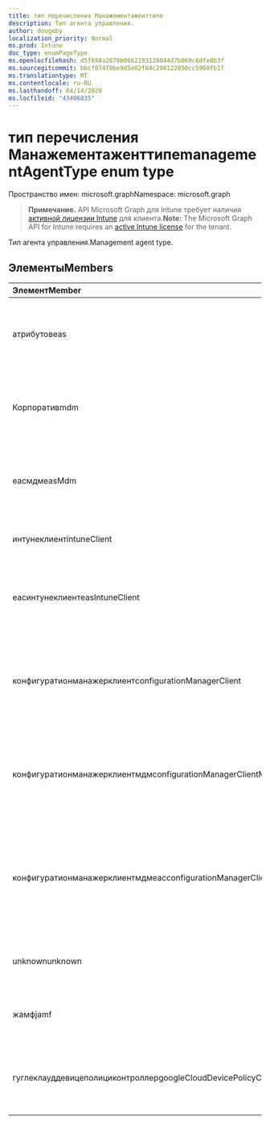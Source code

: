 ```yaml
---
title: тип перечисления Манажементаженттипе
description: Тип агента управления.
author: dougeby
localization_priority: Normal
ms.prod: Intune
doc_type: enumPageType
ms.openlocfilehash: d5f698a2878b0662193128044d7b069c8dfe8b3f
ms.sourcegitcommit: bbcf074f0be9d5e02f84c290122850cc5968fb1f
ms.translationtype: MT
ms.contentlocale: ru-RU
ms.lasthandoff: 04/14/2020
ms.locfileid: "43406835"
---
```

# <a name="managementagenttype-enum-type"></a><span data-ttu-id="07f62-103">тип перечисления Манажементаженттипе</span><span class="sxs-lookup"><span data-stu-id="07f62-103">managementAgentType enum type</span></span>

<span data-ttu-id="07f62-104">Пространство имен: microsoft.graph</span><span class="sxs-lookup"><span data-stu-id="07f62-104">Namespace: microsoft.graph</span></span>

> <span data-ttu-id="07f62-105">**Примечание.** API Microsoft Graph для Intune требует наличия [активной лицензии Intune](https://go.microsoft.com/fwlink/?linkid=839381) для клиента.</span><span class="sxs-lookup"><span data-stu-id="07f62-105">**Note:** The Microsoft Graph API for Intune requires an [active Intune license](https://go.microsoft.com/fwlink/?linkid=839381) for the tenant.</span></span>

<span data-ttu-id="07f62-106">Тип агента управления.</span><span class="sxs-lookup"><span data-stu-id="07f62-106">Management agent type.</span></span>

## <a name="members"></a><span data-ttu-id="07f62-107">Элементы</span><span class="sxs-lookup"><span data-stu-id="07f62-107">Members</span></span>
|<span data-ttu-id="07f62-108">Элемент</span><span class="sxs-lookup"><span data-stu-id="07f62-108">Member</span></span>|<span data-ttu-id="07f62-109">Значение</span><span class="sxs-lookup"><span data-stu-id="07f62-109">Value</span></span>|<span data-ttu-id="07f62-110">Описание</span><span class="sxs-lookup"><span data-stu-id="07f62-110">Description</span></span>|
|:---|:---|:---|
|<span data-ttu-id="07f62-111">атрибутов</span><span class="sxs-lookup"><span data-stu-id="07f62-111">eas</span></span>|<span data-ttu-id="07f62-112">1,1</span><span class="sxs-lookup"><span data-stu-id="07f62-112">1</span></span>|<span data-ttu-id="07f62-113">Управление устройством осуществляется с помощью Exchange Server.</span><span class="sxs-lookup"><span data-stu-id="07f62-113">The device is managed by Exchange server.</span></span>|
|<span data-ttu-id="07f62-114">Корпоратив</span><span class="sxs-lookup"><span data-stu-id="07f62-114">mdm</span></span>|<span data-ttu-id="07f62-115">2</span><span class="sxs-lookup"><span data-stu-id="07f62-115">2</span></span>|<span data-ttu-id="07f62-116">Управление устройством осуществляется с помощью Intune MDM.</span><span class="sxs-lookup"><span data-stu-id="07f62-116">The device is managed by Intune MDM.</span></span>|
|<span data-ttu-id="07f62-117">еасмдм</span><span class="sxs-lookup"><span data-stu-id="07f62-117">easMdm</span></span>|<span data-ttu-id="07f62-118">4</span><span class="sxs-lookup"><span data-stu-id="07f62-118">3</span></span>|<span data-ttu-id="07f62-119">Устройство управляется как в Exchange Server, так и в Intune MDM.</span><span class="sxs-lookup"><span data-stu-id="07f62-119">The device is managed by both Exchange server and Intune MDM.</span></span>|
|<span data-ttu-id="07f62-120">интунеклиент</span><span class="sxs-lookup"><span data-stu-id="07f62-120">intuneClient</span></span>|<span data-ttu-id="07f62-121">4 </span><span class="sxs-lookup"><span data-stu-id="07f62-121">4</span></span>|<span data-ttu-id="07f62-122">Управление клиентом Intune.</span><span class="sxs-lookup"><span data-stu-id="07f62-122">Intune client managed.</span></span>|
|<span data-ttu-id="07f62-123">еасинтунеклиент</span><span class="sxs-lookup"><span data-stu-id="07f62-123">easIntuneClient</span></span>|<span data-ttu-id="07f62-124">5 </span><span class="sxs-lookup"><span data-stu-id="07f62-124">5</span></span>|<span data-ttu-id="07f62-125">Устройство — это EAS и двойное управление клиентом Intune.</span><span class="sxs-lookup"><span data-stu-id="07f62-125">The device is EAS and Intune client dual managed.</span></span>|
|<span data-ttu-id="07f62-126">конфигуратионманажерклиент</span><span class="sxs-lookup"><span data-stu-id="07f62-126">configurationManagerClient</span></span>|<span data-ttu-id="07f62-127">8 </span><span class="sxs-lookup"><span data-stu-id="07f62-127">8</span></span>|<span data-ttu-id="07f62-128">Управление устройством осуществляется с помощью Configuration Manager.</span><span class="sxs-lookup"><span data-stu-id="07f62-128">The device is managed by Configuration Manager.</span></span>|
|<span data-ttu-id="07f62-129">конфигуратионманажерклиентмдм</span><span class="sxs-lookup"><span data-stu-id="07f62-129">configurationManagerClientMdm</span></span>|<span data-ttu-id="07f62-130">10 </span><span class="sxs-lookup"><span data-stu-id="07f62-130">10</span></span>|<span data-ttu-id="07f62-131">Управление устройством осуществляется с помощью Configuration Manager и MDM.</span><span class="sxs-lookup"><span data-stu-id="07f62-131">The device is managed by Configuration Manager and MDM.</span></span>|
|<span data-ttu-id="07f62-132">конфигуратионманажерклиентмдмеас</span><span class="sxs-lookup"><span data-stu-id="07f62-132">configurationManagerClientMdmEas</span></span>|<span data-ttu-id="07f62-133">-11:00</span><span class="sxs-lookup"><span data-stu-id="07f62-133">11</span></span>|<span data-ttu-id="07f62-134">Управление устройством осуществляется с помощью Configuration Manager, MDM и EAS.</span><span class="sxs-lookup"><span data-stu-id="07f62-134">The device is managed by Configuration Manager, MDM and Eas.</span></span>|
|<span data-ttu-id="07f62-135">unknown</span><span class="sxs-lookup"><span data-stu-id="07f62-135">unknown</span></span>|<span data-ttu-id="07f62-136">16 </span><span class="sxs-lookup"><span data-stu-id="07f62-136">16</span></span>|<span data-ttu-id="07f62-137">Неизвестный тип агента управления.</span><span class="sxs-lookup"><span data-stu-id="07f62-137">Unknown management agent type.</span></span>|
|<span data-ttu-id="07f62-138">жамф</span><span class="sxs-lookup"><span data-stu-id="07f62-138">jamf</span></span>|<span data-ttu-id="07f62-139">32</span><span class="sxs-lookup"><span data-stu-id="07f62-139">32</span></span>|<span data-ttu-id="07f62-140">Атрибуты устройства извлекаются из Жамф.</span><span class="sxs-lookup"><span data-stu-id="07f62-140">The device attributes are fetched from Jamf.</span></span>|
|<span data-ttu-id="07f62-141">гуглеклауддевицеполициконтроллер</span><span class="sxs-lookup"><span data-stu-id="07f62-141">googleCloudDevicePolicyController</span></span>|<span data-ttu-id="07f62-142">64</span><span class="sxs-lookup"><span data-stu-id="07f62-142">64</span></span>|<span data-ttu-id="07f62-143">Управление устройством осуществляется с помощью Клауддпк Google.</span><span class="sxs-lookup"><span data-stu-id="07f62-143">The device is managed by Google's CloudDPC.</span></span>|








